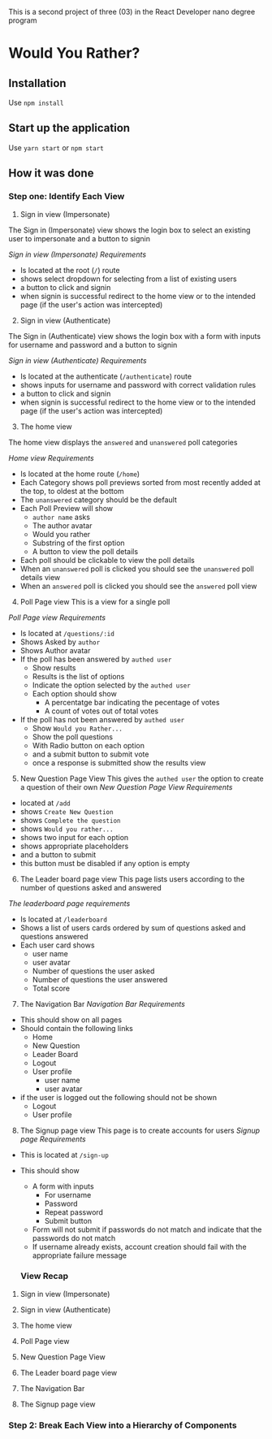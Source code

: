 This is a second project of three (03) in the React Developer nano degree program

# Would You Rather?

## Installation
Use `npm install`

## Start up the application
Use `yarn start` or `npm start`

## How it was done

### Step one: Identify Each View

1. Sign in view (Impersonate)

The Sign in (Impersonate) view shows the login box to select an existing user to impersonate and a button to signin

*Sign in view (Impersonate) Requirements*

* Is located at the root (`/`) route
* shows select dropdown for selecting from a list of existing users
* a button to click and signin
* when signin is successful redirect to the home view or to the intended page (if the user's action was intercepted)

2. Sign in view (Authenticate)

The Sign in (Authenticate) view shows the login box with a form with inputs for username and password and a button to signin

*Sign in view (Authenticate) Requirements*

* Is located at the authenticate (`/authenticate`) route
* shows inputs for username and password with correct validation rules
* a button to click and signin
* when signin is successful redirect to the home view or to the intended page (if the user's action was intercepted)

3. The home view

The home view displays the `answered` and `unanswered` poll categories

*Home view Requirements*

* Is located at the home route (`/home`)
* Each Category shows poll previews sorted from most recently added at the top, to oldest at the bottom
* The `unanswered` category should be the default 
* Each Poll Preview will show
    * `author name` asks 
    * The author avatar
    * Would you rather
    * Substring of the first option
    * A button to view the poll details
* Each poll should be clickable to view the poll details
* When an `unanswered` poll is clicked you should see the `unanswered` poll details view
* When an `answered` poll is clicked you should see the `answered` poll view

4. Poll Page view
This is a view for a single poll

*Poll Page view Requirements*

* Is located at `/questions/:id`
* Shows Asked by `author`
* Shows Author avatar
* If the poll has been answered by `authed user`
    * Show results
    * Results is the list of options
    * Indicate the option selected by the `authed user`
    * Each option should show
        * A percentatge bar indicating the pecentage of votes 
        * A count of votes out of total votes
* If the poll has not been answered by `authed user`
    * Show `Would you Rather...`
    * Show the poll questions
    * With Radio button on each option
    * and a submit button to submit vote
    * once a response is submitted show the results view

5. New Question Page View
This gives the `authed user` the option to create a question of their own
*New Question Page View Requirements*

* located at `/add` 
* shows `Create New Question`
* shows `Complete the question`
* shows `Would you rather...`
* shows two input for each option
* shows appropriate placeholders
* and a button to submit
* this button must be disabled if any option is empty

6. The Leader board page view
This page lists users according to the number of questions asked and answered

*The leaderboard page requirements*

* Is located at `/leaderboard`
* Shows a list of users cards ordered by sum of questions asked and questions answered
* Each user card shows
    * user name
    * user avatar
    * Number of questions the user asked
    * Number of questions the user answered
    * Total score

7. The Navigation Bar
*Navigation Bar Requirements*
* This should show on all pages 
* Should contain the following links 
    * Home
    * New Question
    * Leader Board
    * Logout
    * User profile
        * user name
        * user avatar
* if the user is logged out the following should not be shown
    * Logout
    * User profile

8. The Signup page view
This page is to create accounts for users
*Signup page Requirements*

* This is located at `/sign-up`
* This should show
    * A form with inputs
        * For username
        * Password
        * Repeat password
        * Submit button
    * Form will not submit if passwords do not match and indicate that the passwords do not match
    * If username already exists, account creation should fail with the appropriate failure message

    ### View Recap


1. Sign in view (Impersonate)

2. Sign in view (Authenticate)

3. The home view

4. Poll Page view

5. New Question Page View

6. The Leader board page view

7. The Navigation Bar

8. The Signup page view

### Step 2: Break Each View into a Hierarchy of Components